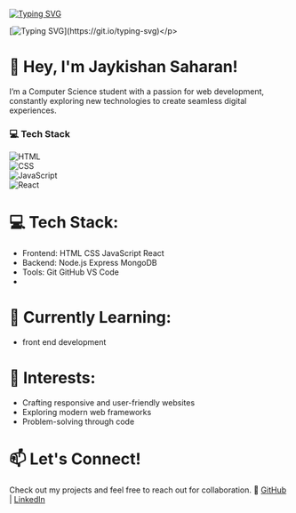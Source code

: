 <p align="center">
  
[![Typing SVG](https://readme-typing-svg.demolab.com?font=Fira+Code&size=25&duration=3000&pause=1000&color=0FF735&background=FF252500&multiline=true&width=500&height=80&lines=Hello%2C+I'm+Jaykishan+Saharan)](https://git.io/typing-svg)
  
[![Typing SVG](https://readme-typing-svg.demolab.com?font=Fira+Code&size=25&duration=3000&pause=1000&color=0FF735&background=FF252500&multiline=true&width=700&height=80&lines=I+am+a+BTech+C.S.E+student.+%7C+Web+development.)](https://git.io/typing-svg)</p>
</p>

# 👋 Hey, I'm Jaykishan Saharan!
I’m a Computer Science student with a passion for web development, constantly exploring new technologies to create seamless digital experiences.

### 💻 Tech Stack
![HTML](https://img.shields.io/badge/HTML5-E34F26?style=for-the-badge&logo=html5&logoColor=white) <br>
![CSS](https://img.shields.io/badge/CSS3-1572B6?style=for-the-badge&logo=css3&logoColor=white) <br>
![JavaScript](https://img.shields.io/badge/JavaScript-F7DF1E?style=for-the-badge&logo=javascript&logoColor=black) <br>
![React](https://img.shields.io/badge/React-61DAFB?style=for-the-badge&logo=react&logoColor=black)  


# 💻 Tech Stack:
- Frontend: HTML  CSS  JavaScript  React
- Backend: Node.js  Express  MongoDB
- Tools: Git  GitHub  VS Code
- 
# 🚀 Currently Learning:
- front end development

# 📌 Interests:
- Crafting responsive and user-friendly websites
- Exploring modern web frameworks
- Problem-solving through code
  
# 📫 Let's Connect!
Check out my projects and feel free to reach out for collaboration.
🔗 [GitHub](https://github.com/jaykishan1saharan) | [LinkedIn](www.linkedin.com/in/jaikishan-saharan-a67485327)

